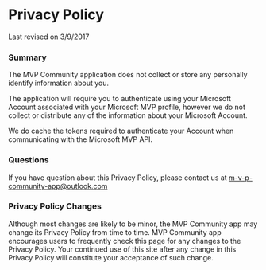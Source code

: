 Privacy Policy
==============

Last revised on 3/9/2017

### Summary

The MVP Community application does not collect or store any personally identify information about you. 

The application will require you to authenticate using your Microsoft Account associated with your Microsoft MVP profile, however we do not collect or distribute any of the information about your Microsoft Account.

We do cache the tokens required to authenticate your Account when communicating with the Microsoft MVP API. 

### Questions

If you have question about this Privacy Policy, please contact us at m-v-p-community-app@outlook.com

### Privacy Policy Changes
Although most changes are likely to be minor, the MVP Community app may change its Privacy Policy from time to time. MVP Community app encourages users to frequently check this page for any changes to the Privacy Policy. Your continued use of this site after any change in this Privacy Policy will constitute your acceptance of such change. 